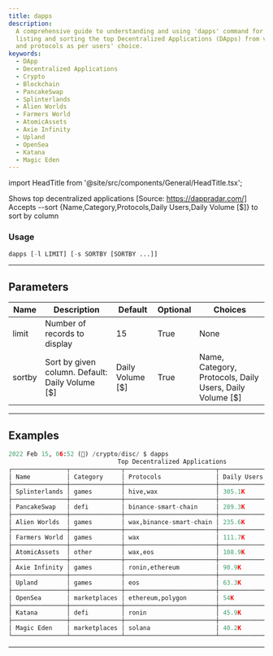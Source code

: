 ```yaml
---
title: dapps
description:
  A comprehensive guide to understanding and using 'dapps' command for
  listing and sorting the top Decentralized Applications (DApps) from various categories
  and protocols as per users' choice.
keywords:
  - DApp
  - Decentralized Applications
  - Crypto
  - Blockchain
  - PancakeSwap
  - Splinterlands
  - Alien Worlds
  - Farmers World
  - AtomicAssets
  - Axie Infinity
  - Upland
  - OpenSea
  - Katana
  - Magic Eden
---
```


import HeadTitle from '@site/src/components/General/HeadTitle.tsx';

<HeadTitle title="crypto/disc/dapps - Reference | OpenBB Terminal Docs" />

Shows top decentralized applications [Source: https://dappradar.com/] Accepts --sort \{Name,Category,Protocols,Daily Users,Daily Volume [$]\} to sort by column

### Usage

```python
dapps [-l LIMIT] [-s SORTBY [SORTBY ...]]
```

---

## Parameters

| Name   | Description                                     | Default          | Optional | Choices                                                  |
| ------ | ----------------------------------------------- | ---------------- | -------- | -------------------------------------------------------- |
| limit  | Number of records to display                    | 15               | True     | None                                                     |
| sortby | Sort by given column. Default: Daily Volume [$] | Daily Volume [$] | True     | Name, Category, Protocols, Daily Users, Daily Volume [$] |

---

## Examples

```python
2022 Feb 15, 06:52 (🦋) /crypto/disc/ $ dapps
                              Top Decentralized Applications
┌───────────────┬──────────────┬─────────────────────────┬─────────────┬──────────────────┐
│ Name          │ Category     │ Protocols               │ Daily Users │ Daily Volume [$] │
├───────────────┼──────────────┼─────────────────────────┼─────────────┼──────────────────┤
│ Splinterlands │ games        │ hive,wax                │ 305.1K      │ 8K               │
├───────────────┼──────────────┼─────────────────────────┼─────────────┼──────────────────┤
│ PancakeSwap   │ defi         │ binance-smart-chain     │ 289.3K      │ 223.7M           │
├───────────────┼──────────────┼─────────────────────────┼─────────────┼──────────────────┤
│ Alien Worlds  │ games        │ wax,binance-smart-chain │ 235.6K      │ 759.2K           │
├───────────────┼──────────────┼─────────────────────────┼─────────────┼──────────────────┤
│ Farmers World │ games        │ wax                     │ 111.7K      │ 2.3K             │
├───────────────┼──────────────┼─────────────────────────┼─────────────┼──────────────────┤
│ AtomicAssets  │ other        │ wax,eos                 │ 108.9K      │ 226.3K           │
├───────────────┼──────────────┼─────────────────────────┼─────────────┼──────────────────┤
│ Axie Infinity │ games        │ ronin,ethereum          │ 90.9K       │ 11.6M            │
├───────────────┼──────────────┼─────────────────────────┼─────────────┼──────────────────┤
│ Upland        │ games        │ eos                     │ 63.3K       │ 0                │
├───────────────┼──────────────┼─────────────────────────┼─────────────┼──────────────────┤
│ OpenSea       │ marketplaces │ ethereum,polygon        │ 54K         │ 200M             │
├───────────────┼──────────────┼─────────────────────────┼─────────────┼──────────────────┤
│ Katana        │ defi         │ ronin                   │ 45.9K       │ 92.7M            │
├───────────────┼──────────────┼─────────────────────────┼─────────────┼──────────────────┤
│ Magic Eden    │ marketplaces │ solana                  │ 40.2K       │ 18.5M            │
└───────────────┴──────────────┴─────────────────────────┴─────────────┴──────────────────┘
```

---
